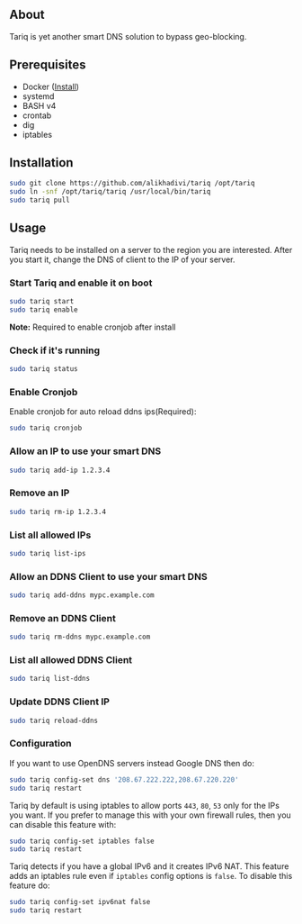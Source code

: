 ## About

Tariq is yet another smart DNS solution to bypass geo-blocking.

## Prerequisites

* Docker ([Install](https://docs.docker.com/engine/install/ubuntu/))
* systemd
* BASH v4
* crontab
* dig
* iptables

## Installation

```bash
sudo git clone https://github.com/alikhadivi/tariq /opt/tariq
sudo ln -snf /opt/tariq/tariq /usr/local/bin/tariq
sudo tariq pull
```

## Usage

Tariq needs to be installed on a server to the region you are interested.
After you start it, change the DNS of client to the IP of your server.

### Start Tariq and enable it on boot

```bash
sudo tariq start
sudo tariq enable
```
**Note:** Required to enable cronjob after install

### Check if it's running

```bash
sudo tariq status
```

### Enable Cronjob
Enable cronjob for auto reload ddns ips(Required):
```bash
sudo tariq cronjob
```

### Allow an IP to use your smart DNS

```bash
sudo tariq add-ip 1.2.3.4
```

### Remove an IP

```bash
sudo tariq rm-ip 1.2.3.4
```

### List all allowed IPs

```bash
sudo tariq list-ips
```

### Allow an DDNS Client to use your smart DNS

```bash
sudo tariq add-ddns mypc.example.com
```

### Remove an DDNS Client

```bash
sudo tariq rm-ddns mypc.example.com
```

### List all allowed DDNS Client

```bash
sudo tariq list-ddns
```

### Update DDNS Client IP

```bash
sudo tariq reload-ddns
```

### Configuration

If you want to use OpenDNS servers instead Google DNS then do:

```bash
sudo tariq config-set dns '208.67.222.222,208.67.220.220'
sudo tariq restart
```

Tariq by default is using iptables to allow ports `443`, `80`, `53`
only for the IPs you want. If you prefer to manage this with your own
firewall rules, then you can disable this feature with:

```bash
sudo tariq config-set iptables false
sudo tariq restart
```

Tariq detects if you have a global IPv6 and it creates IPv6 NAT. This
feature adds an iptables rule even if `iptables` config options is `false`.
To disable this feature do:

```bash
sudo tariq config-set ipv6nat false
sudo tariq restart
```
